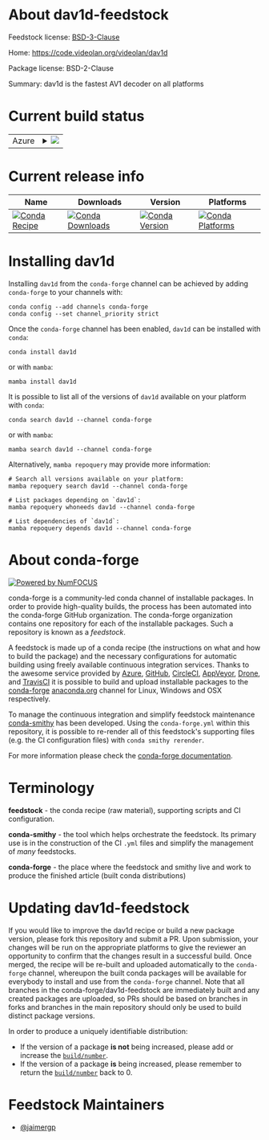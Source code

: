 About dav1d-feedstock
=====================

Feedstock license: [BSD-3-Clause](https://github.com/conda-forge/dav1d-feedstock/blob/main/LICENSE.txt)

Home: https://code.videolan.org/videolan/dav1d

Package license: BSD-2-Clause

Summary: dav1d is the fastest AV1 decoder on all platforms

Current build status
====================


<table>
    
  <tr>
    <td>Azure</td>
    <td>
      <details>
        <summary>
          <a href="https://dev.azure.com/conda-forge/feedstock-builds/_build/latest?definitionId=16744&branchName=main">
            <img src="https://dev.azure.com/conda-forge/feedstock-builds/_apis/build/status/dav1d-feedstock?branchName=main">
          </a>
        </summary>
        <table>
          <thead><tr><th>Variant</th><th>Status</th></tr></thead>
          <tbody><tr>
              <td>linux_64</td>
              <td>
                <a href="https://dev.azure.com/conda-forge/feedstock-builds/_build/latest?definitionId=16744&branchName=main">
                  <img src="https://dev.azure.com/conda-forge/feedstock-builds/_apis/build/status/dav1d-feedstock?branchName=main&jobName=linux&configuration=linux%20linux_64_" alt="variant">
                </a>
              </td>
            </tr><tr>
              <td>linux_aarch64</td>
              <td>
                <a href="https://dev.azure.com/conda-forge/feedstock-builds/_build/latest?definitionId=16744&branchName=main">
                  <img src="https://dev.azure.com/conda-forge/feedstock-builds/_apis/build/status/dav1d-feedstock?branchName=main&jobName=linux&configuration=linux%20linux_aarch64_" alt="variant">
                </a>
              </td>
            </tr><tr>
              <td>linux_ppc64le</td>
              <td>
                <a href="https://dev.azure.com/conda-forge/feedstock-builds/_build/latest?definitionId=16744&branchName=main">
                  <img src="https://dev.azure.com/conda-forge/feedstock-builds/_apis/build/status/dav1d-feedstock?branchName=main&jobName=linux&configuration=linux%20linux_ppc64le_" alt="variant">
                </a>
              </td>
            </tr><tr>
              <td>osx_64</td>
              <td>
                <a href="https://dev.azure.com/conda-forge/feedstock-builds/_build/latest?definitionId=16744&branchName=main">
                  <img src="https://dev.azure.com/conda-forge/feedstock-builds/_apis/build/status/dav1d-feedstock?branchName=main&jobName=osx&configuration=osx%20osx_64_" alt="variant">
                </a>
              </td>
            </tr><tr>
              <td>osx_arm64</td>
              <td>
                <a href="https://dev.azure.com/conda-forge/feedstock-builds/_build/latest?definitionId=16744&branchName=main">
                  <img src="https://dev.azure.com/conda-forge/feedstock-builds/_apis/build/status/dav1d-feedstock?branchName=main&jobName=osx&configuration=osx%20osx_arm64_" alt="variant">
                </a>
              </td>
            </tr><tr>
              <td>win_64</td>
              <td>
                <a href="https://dev.azure.com/conda-forge/feedstock-builds/_build/latest?definitionId=16744&branchName=main">
                  <img src="https://dev.azure.com/conda-forge/feedstock-builds/_apis/build/status/dav1d-feedstock?branchName=main&jobName=win&configuration=win%20win_64_" alt="variant">
                </a>
              </td>
            </tr>
          </tbody>
        </table>
      </details>
    </td>
  </tr>
</table>

Current release info
====================

| Name | Downloads | Version | Platforms |
| --- | --- | --- | --- |
| [![Conda Recipe](https://img.shields.io/badge/recipe-dav1d-green.svg)](https://anaconda.org/conda-forge/dav1d) | [![Conda Downloads](https://img.shields.io/conda/dn/conda-forge/dav1d.svg)](https://anaconda.org/conda-forge/dav1d) | [![Conda Version](https://img.shields.io/conda/vn/conda-forge/dav1d.svg)](https://anaconda.org/conda-forge/dav1d) | [![Conda Platforms](https://img.shields.io/conda/pn/conda-forge/dav1d.svg)](https://anaconda.org/conda-forge/dav1d) |

Installing dav1d
================

Installing `dav1d` from the `conda-forge` channel can be achieved by adding `conda-forge` to your channels with:

```
conda config --add channels conda-forge
conda config --set channel_priority strict
```

Once the `conda-forge` channel has been enabled, `dav1d` can be installed with `conda`:

```
conda install dav1d
```

or with `mamba`:

```
mamba install dav1d
```

It is possible to list all of the versions of `dav1d` available on your platform with `conda`:

```
conda search dav1d --channel conda-forge
```

or with `mamba`:

```
mamba search dav1d --channel conda-forge
```

Alternatively, `mamba repoquery` may provide more information:

```
# Search all versions available on your platform:
mamba repoquery search dav1d --channel conda-forge

# List packages depending on `dav1d`:
mamba repoquery whoneeds dav1d --channel conda-forge

# List dependencies of `dav1d`:
mamba repoquery depends dav1d --channel conda-forge
```


About conda-forge
=================

[![Powered by
NumFOCUS](https://img.shields.io/badge/powered%20by-NumFOCUS-orange.svg?style=flat&colorA=E1523D&colorB=007D8A)](https://numfocus.org)

conda-forge is a community-led conda channel of installable packages.
In order to provide high-quality builds, the process has been automated into the
conda-forge GitHub organization. The conda-forge organization contains one repository
for each of the installable packages. Such a repository is known as a *feedstock*.

A feedstock is made up of a conda recipe (the instructions on what and how to build
the package) and the necessary configurations for automatic building using freely
available continuous integration services. Thanks to the awesome service provided by
[Azure](https://azure.microsoft.com/en-us/services/devops/), [GitHub](https://github.com/),
[CircleCI](https://circleci.com/), [AppVeyor](https://www.appveyor.com/),
[Drone](https://cloud.drone.io/welcome), and [TravisCI](https://travis-ci.com/)
it is possible to build and upload installable packages to the
[conda-forge](https://anaconda.org/conda-forge) [anaconda.org](https://anaconda.org/)
channel for Linux, Windows and OSX respectively.

To manage the continuous integration and simplify feedstock maintenance
[conda-smithy](https://github.com/conda-forge/conda-smithy) has been developed.
Using the ``conda-forge.yml`` within this repository, it is possible to re-render all of
this feedstock's supporting files (e.g. the CI configuration files) with ``conda smithy rerender``.

For more information please check the [conda-forge documentation](https://conda-forge.org/docs/).

Terminology
===========

**feedstock** - the conda recipe (raw material), supporting scripts and CI configuration.

**conda-smithy** - the tool which helps orchestrate the feedstock.
                   Its primary use is in the construction of the CI ``.yml`` files
                   and simplify the management of *many* feedstocks.

**conda-forge** - the place where the feedstock and smithy live and work to
                  produce the finished article (built conda distributions)


Updating dav1d-feedstock
========================

If you would like to improve the dav1d recipe or build a new
package version, please fork this repository and submit a PR. Upon submission,
your changes will be run on the appropriate platforms to give the reviewer an
opportunity to confirm that the changes result in a successful build. Once
merged, the recipe will be re-built and uploaded automatically to the
`conda-forge` channel, whereupon the built conda packages will be available for
everybody to install and use from the `conda-forge` channel.
Note that all branches in the conda-forge/dav1d-feedstock are
immediately built and any created packages are uploaded, so PRs should be based
on branches in forks and branches in the main repository should only be used to
build distinct package versions.

In order to produce a uniquely identifiable distribution:
 * If the version of a package **is not** being increased, please add or increase
   the [``build/number``](https://docs.conda.io/projects/conda-build/en/latest/resources/define-metadata.html#build-number-and-string).
 * If the version of a package **is** being increased, please remember to return
   the [``build/number``](https://docs.conda.io/projects/conda-build/en/latest/resources/define-metadata.html#build-number-and-string)
   back to 0.

Feedstock Maintainers
=====================

* [@jaimergp](https://github.com/jaimergp/)

